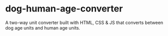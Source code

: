 # dog-human-age-converter
A two-way unit converter built with HTML, CSS &amp; JS that converts between dog age units and human age units.
